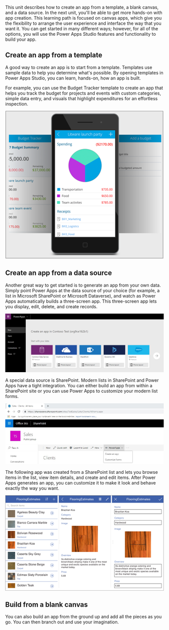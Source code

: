 This unit describes how to create an app from a template, a blank canvas, and a data source. In the next unit, you'll be able to get more hands-on with app creation. This learning path is focused on canvas apps, which give you the flexibility to arrange the user experience and interface the way that you want it. You can get started in many different ways; however, for all of the options, you will use the Power Apps Studio features and functionality to build your app.

## Create an app from a template
A good way to create an app is to start from a template. Templates use sample data to help you determine what's possible. By opening templates in Power Apps Studio, you can learn, hands-on, how an app is built.

For example, you can use the Budget Tracker template to create an app that helps you track the budget for projects and events with custom categories, simple data entry, and visuals that highlight expenditures for an effortless inspection.

![Budget Tracker template](../media/powerapps-budget-tracker.png)

## Create an app from a data source
Another great way to get started is to generate an app from your own data. Simply point Power Apps at the data source of your choice (for example, a list in Microsoft SharePoint or Microsoft Dataverse), and watch as Power Apps automatically builds a three-screen app. This three-screen app lets you display, edit, delete, and create records.

![Power Apps app from a data source](../media/powerapps-app-from-data.png)

A special data source is SharePoint. Modern lists in SharePoint and Power Apps have a tight integration. You can either build an app from within a SharePoint site or you can use Power Apps to customize your modern list forms.

![Power Apps functionality in SharePoint](../media/powerapps-SharePoint.jpg)

The following app was created from a SharePoint list and lets you browse items in the list, view item details, and create and edit items. After Power Apps generates an app, you can customize it to make it look and behave exactly the way you want.

![Power Apps three-screen app](../media/powerapps-three-screen-app.png)

## Build from a blank canvas
You can also build an app from the ground up and add all the pieces as you go. You can then branch out and use your imagination. 
